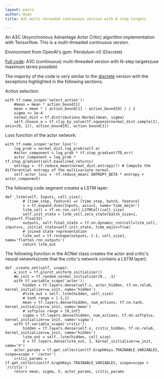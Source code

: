 ```yaml
---
layout: posts
author: Huan
title: A3C multi-threaded continuous version with N step targets

---
```


An A3C (Asynchronous Advantage Actor Critic) algorithm implementation with
Tensorflow. This is a multi-threaded continuous version.

Environment from OpenAI's gym: Pendulum-v0 (Discrete)

[Full code](https://github.com/ChuaCheowHuan/reinforcement_learning/blob/master/policy_gradient_based/A3C/A3C_cont_max.ipynb): A3C (continuous) multi-threaded version with N-step
targets(use maximum terms possible)

The majority of the code is very similar to the [discrete](https://chuacheowhuan.github.io/A3C_disc_thread_nStep/) version with the
exceptions highlighted in the following sections:

Action selection:

```
with tf.name_scope('select_action'):
    #mean = mean * action_bound[1]                   
    mean = mean * ( action_bound[1] - action_bound[0] ) / 2
    sigma += 1e-4
    normal_dist = tf.distributions.Normal(mean, sigma)                     
    self.choose_a = tf.clip_by_value(tf.squeeze(normal_dist.sample(1), axis=[0, 1]), action_bound[0], action_bound[1])                  
```

Loss function of the actor network:

```
with tf.name_scope('actor_loss'):
    log_prob = normal_dist.log_prob(self.a)
    #actor_component = log_prob * tf.stop_gradient(TD_err)
    actor_component = log_prob * tf.stop_gradient(self.baselined_returns)
    entropy = -tf.reduce_mean(normal_dist.entropy()) # Compute the differential entropy of the multivariate normal.                   
    self.actor_loss = -tf.reduce_mean( ENTROPY_BETA * entropy + actor_component)
```

The following code segment creates a LSTM layer:

```
def _lstm(self, Inputs, cell_size):
        # [time_step, feature] => [time_step, batch, feature]
        s = tf.expand_dims(Inputs, axis=1, name='time_major')  
        lstm_cell = tf.nn.rnn_cell.LSTMCell(cell_size)
        self.init_state = lstm_cell.zero_state(batch_size=1, dtype=tf.float32)
        outputs, self.final_state = tf.nn.dynamic_rnn(cell=lstm_cell, inputs=s, initial_state=self.init_state, time_major=True)
        # joined state representation          
        lstm_out = tf.reshape(outputs, [-1, cell_size], name='flatten_rnn_outputs')  
        return lstm_out
```

The following function in the ACNet class creates the actor and critic's neural networks(note that the critic's network contains a LSTM layer):

```
def _create_net(self, scope):
    w_init = tf.glorot_uniform_initializer()
    #w_init = tf.random_normal_initializer(0., .1)
    with tf.variable_scope('actor'):                        
        hidden = tf.layers.dense(self.s, actor_hidden, tf.nn.relu6, kernel_initializer=w_init, name='hidden')            
        #lstm_out = self._lstm(hidden, cell_size)
        # tanh range = [-1,1]
        mean = tf.layers.dense(hidden, num_actions, tf.nn.tanh, kernel_initializer=w_init, name='mean')
        # softplus range = {0,inf}
        sigma = tf.layers.dense(hidden, num_actions, tf.nn.softplus, kernel_initializer=w_init, name='sigma')
    with tf.variable_scope('critic'):
        hidden = tf.layers.dense(self.s, critic_hidden, tf.nn.relu6, kernel_initializer=w_init, name='hidden')
        lstm_out = self._lstm(hidden, cell_size)
        V = tf.layers.dense(lstm_out, 1, kernel_initializer=w_init, name='V')  
    actor_params = tf.get_collection(tf.GraphKeys.TRAINABLE_VARIABLES, scope=scope + '/actor')
    critic_params = tf.get_collection(tf.GraphKeys.TRAINABLE_VARIABLES, scope=scope + '/critic')
    return mean, sigma, V, actor_params, critic_params
```
